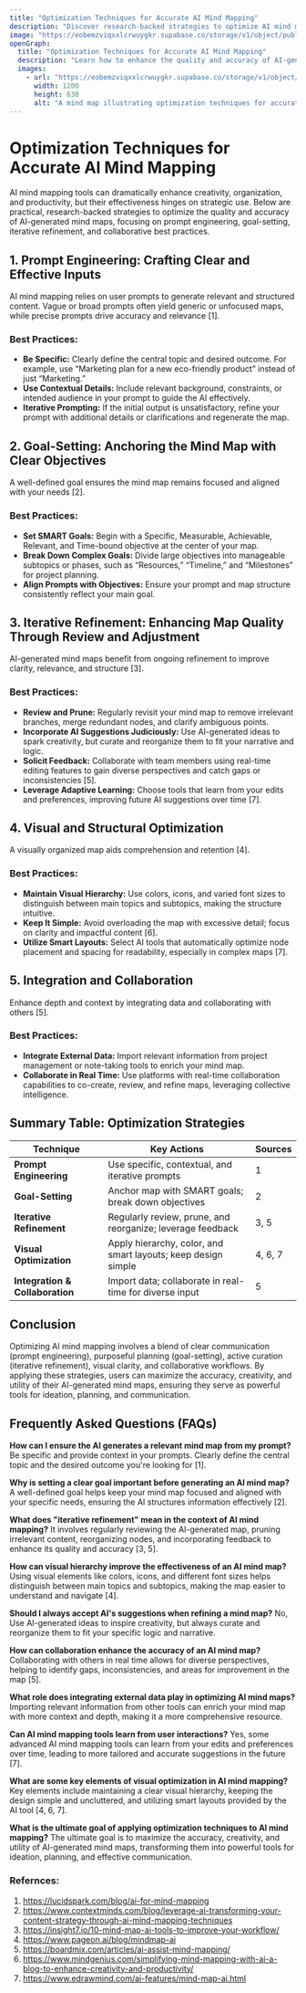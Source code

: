 ```yaml
---
title: "Optimization Techniques for Accurate AI Mind Mapping"
description: "Discover research-backed strategies to optimize AI mind mapping for accuracy, including prompt engineering, goal-setting, iterative refinement, and collaboration."
image: "https://eobemzviqxxlcrwuygkr.supabase.co/storage/v1/object/public/yt2insight//optimize-ai-mindmap.jpg" # Replace with your actual image URL
openGraph:
  title: "Optimization Techniques for Accurate AI Mind Mapping"
  description: "Learn how to enhance the quality and accuracy of AI-generated mind maps through effective prompt strategies, clear goal definition, iterative refinement processes, and collaborative techniques."
  images:
    - url: "https://eobemzviqxxlcrwuygkr.supabase.co/storage/v1/object/public/yt2insight//optimize-ai-mindmap.jpg" # Replace with your actual image URL
      width: 1200
      height: 630
      alt: "A mind map illustrating optimization techniques for accurate AI-generated mind maps."
---
```

# Optimization Techniques for Accurate AI Mind Mapping

AI mind mapping tools can dramatically enhance creativity, organization, and productivity, but their effectiveness hinges on strategic use. Below are practical, research-backed strategies to optimize the quality and accuracy of AI-generated mind maps, focusing on prompt engineering, goal-setting, iterative refinement, and collaborative best practices.

## 1. Prompt Engineering: Crafting Clear and Effective Inputs

AI mind mapping relies on user prompts to generate relevant and structured content. Vague or broad prompts often yield generic or unfocused maps, while precise prompts drive accuracy and relevance [1].

### Best Practices:
* **Be Specific:** Clearly define the central topic and desired outcome. For example, use “Marketing plan for a new eco-friendly product” instead of just “Marketing.”
* **Use Contextual Details:** Include relevant background, constraints, or intended audience in your prompt to guide the AI effectively.
* **Iterative Prompting:** If the initial output is unsatisfactory, refine your prompt with additional details or clarifications and regenerate the map.

## 2. Goal-Setting: Anchoring the Mind Map with Clear Objectives

A well-defined goal ensures the mind map remains focused and aligned with your needs [2].

### Best Practices:
* **Set SMART Goals:** Begin with a Specific, Measurable, Achievable, Relevant, and Time-bound objective at the center of your map.
* **Break Down Complex Goals:** Divide large objectives into manageable subtopics or phases, such as “Resources,” “Timeline,” and “Milestones” for project planning.
* **Align Prompts with Objectives:** Ensure your prompt and map structure consistently reflect your main goal.

## 3. Iterative Refinement: Enhancing Map Quality Through Review and Adjustment

AI-generated mind maps benefit from ongoing refinement to improve clarity, relevance, and structure [3].

### Best Practices:
* **Review and Prune:** Regularly revisit your mind map to remove irrelevant branches, merge redundant nodes, and clarify ambiguous points.
* **Incorporate AI Suggestions Judiciously:** Use AI-generated ideas to spark creativity, but curate and reorganize them to fit your narrative and logic.
* **Solicit Feedback:** Collaborate with team members using real-time editing features to gain diverse perspectives and catch gaps or inconsistencies [5].
* **Leverage Adaptive Learning:** Choose tools that learn from your edits and preferences, improving future AI suggestions over time [7].

## 4. Visual and Structural Optimization

A visually organized map aids comprehension and retention [4].

### Best Practices:
* **Maintain Visual Hierarchy:** Use colors, icons, and varied font sizes to distinguish between main topics and subtopics, making the structure intuitive.
* **Keep It Simple:** Avoid overloading the map with excessive detail; focus on clarity and impactful content [6].
* **Utilize Smart Layouts:** Select AI tools that automatically optimize node placement and spacing for readability, especially in complex maps [7].

## 5. Integration and Collaboration

Enhance depth and context by integrating data and collaborating with others [5].

### Best Practices:
* **Integrate External Data:** Import relevant information from project management or note-taking tools to enrich your mind map.
* **Collaborate in Real Time:** Use platforms with real-time collaboration capabilities to co-create, review, and refine maps, leveraging collective intelligence.

## Summary Table: Optimization Strategies

| Technique                   | Key Actions                                                                 | Sources |
|-----------------------------|-----------------------------------------------------------------------------|---------|
| **Prompt Engineering** | Use specific, contextual, and iterative prompts                           | 1       |
| **Goal-Setting** | Anchor map with SMART goals; break down objectives                         | 2       |
| **Iterative Refinement** | Regularly review, prune, and reorganize; leverage feedback                 | 3, 5    |
| **Visual Optimization** | Apply hierarchy, color, and smart layouts; keep design simple              | 4, 6, 7 |
| **Integration & Collaboration** | Import data; collaborate in real-time for diverse input                 | 5       |

## Conclusion

Optimizing AI mind mapping involves a blend of clear communication (prompt engineering), purposeful planning (goal-setting), active curation (iterative refinement), visual clarity, and collaborative workflows. By applying these strategies, users can maximize the accuracy, creativity, and utility of their AI-generated mind maps, ensuring they serve as powerful tools for ideation, planning, and communication.

## Frequently Asked Questions (FAQs)

**How can I ensure the AI generates a relevant mind map from my prompt?**
Be specific and provide context in your prompts. Clearly define the central topic and the desired outcome you're looking for [1].

**Why is setting a clear goal important before generating an AI mind map?**
A well-defined goal helps keep your mind map focused and aligned with your specific needs, ensuring the AI structures information effectively [2].

**What does "iterative refinement" mean in the context of AI mind mapping?**
It involves regularly reviewing the AI-generated map, pruning irrelevant content, reorganizing nodes, and incorporating feedback to enhance its quality and accuracy [3, 5].

**How can visual hierarchy improve the effectiveness of an AI mind map?**
Using visual elements like colors, icons, and different font sizes helps distinguish between main topics and subtopics, making the map easier to understand and navigate [4].

**Should I always accept AI's suggestions when refining a mind map?**
No, Use AI-generated ideas to inspire creativity, but always curate and reorganize them to fit your specific logic and narrative.

**How can collaboration enhance the accuracy of an AI mind map?**
Collaborating with others in real time allows for diverse perspectives, helping to identify gaps, inconsistencies, and areas for improvement in the map [5].

**What role does integrating external data play in optimizing AI mind maps?**
Importing relevant information from other tools can enrich your mind map with more context and depth, making it a more comprehensive resource.

**Can AI mind mapping tools learn from user interactions?**
Yes, some advanced AI mind mapping tools can learn from your edits and preferences over time, leading to more tailored and accurate suggestions in the future [7].

**What are some key elements of visual optimization in AI mind mapping?**
Key elements include maintaining a clear visual hierarchy, keeping the design simple and uncluttered, and utilizing smart layouts provided by the AI tool [4, 6, 7].

**What is the ultimate goal of applying optimization techniques to AI mind mapping?**
The ultimate goal is to maximize the accuracy, creativity, and utility of AI-generated mind maps, transforming them into powerful tools for ideation, planning, and effective communication.

### Refernces:

1.  https://lucidspark.com/blog/ai-for-mind-mapping
2.  https://www.contextminds.com/blog/leverage-ai-transforming-your-content-strategy-through-ai-mind-mapping-techniques
3.  https://insight7.io/10-mind-map-ai-tools-to-improve-your-workflow/
4.  https://www.pageon.ai/blog/mindmap-ai
5.  https://boardmix.com/articles/ai-assist-mind-mapping/
6.  https://www.mindgenius.com/simplifying-mind-mapping-with-ai-a-blog-to-enhance-creativity-and-productivity/
7.  https://www.edrawmind.com/ai-features/mind-map-ai.html